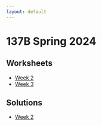 ```yaml
---
layout: default
---
```

# 137B Spring 2024
## Worksheets
* [Week 2](https://jacoberl.github.io/assets/137b-F24/week-2-worksheet.pdf)
* [Week 3](https://jacoberl.github.io/assets/137b-F24/week-3-worksheet.pdf)

## Solutions
* [Week 2](https://jacoberl.github.io/assets/137b-F24/week-2-worksheet-solutions.pdf)
